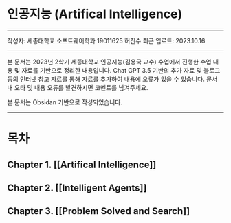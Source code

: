 # 인공지능 (Artifical Intelligence)

---
작성자: 세종대학교 소프트웨어학과 19011625 허진수
최근 업로드: 2023.10.16

---
 본 문서는  2023년 2학기 세종대학교 인공지능(김용국 교수) 수업에서 진행한 수업 내용 및 자료를 기반으로 정리한 내용입니다. Chat GPT 3.5 기반의 추가 자료 및 블로그 등의 인터넷 참고 자료를 통해 자료를 추가하여 내용에 오류가 있을 수 있습니다. 문서 내 오타 및 내용 오류를 발견하시면 코멘트를 남겨주세요.
 
 본 문서는 Obsidan 기반으로 작성되었습니다.

---
# 목차
## Chapter 1. [[Artifical Intelligence]]
## Chapter 2. [[Intelligent Agents]]
## Chapter 3. [[Problem Solved and Search]]